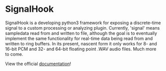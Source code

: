 # SignalHook

SignalHook is a developing python3 framework for exposing a discrete-time
signal to a custom processing or analyzing plugin. Currently, 'signal' means 
sampledata read from and written to file, although the goal is to eventually 
implement the same functionality for real-time data being read from and 
written to ring buffers. In its present, nascent form it only works for 8- 
and 16-bit PCM and 32- and 64-bit floating point .WAV audio files. Much more 
to come.

View the official [documentation](https://zach-site.com/projects/1/SignalHook/)!

